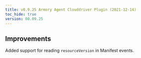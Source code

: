 ```yaml
---
title: v0.9.25 Armory Agent Clouddriver Plugin (2021-12-14)
toc_hide: true
version: 00.09.25
---
```


## Improvements

Added support for reading `resourceVersion` in Manifest events.
